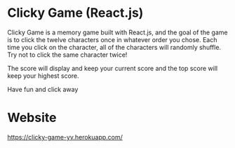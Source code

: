 # Clicky Game (React.js)
Clicky Game is a memory game built with React.js, and the goal of the game is to click the twelve characters once in whatever order you chose. Each time you click on the character, all of the characters will randomly shuffle. Try not to click the same character twice!

The score will display and keep your current score and the top score will keep your highest score.

Have fun and click away

# Website
https://clicky-game-yv.herokuapp.com/ 

